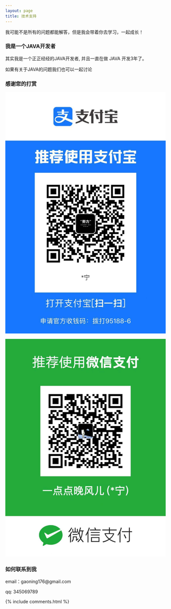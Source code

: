 ```yaml
---
layout: page
title: 技术支持 
---
```


我可能不是所有的问题都能解答，但是我会带着你去学习，一起成长！

<h3> 我是一个JAVA开发者 </h3>

其实我是一个正正经经的JAVA开发者, 并且一直在做 JAVA 开发3年了。

如果有关于JAVA的问题我们也可以一起讨论


<h3> 感谢您的打赏 </h3> 

![](/images/payimg/alipayimg.jpg)

![](/images/payimg/weipayimg.jpg)

<h3> 如何联系到我 </h3>

<p> 
email：gaoning176@gmail.com       
<p> 
qq: 345069789     
<p> 

{% include comments.html %}

